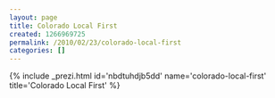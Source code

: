 ```yaml
---
layout: page
title: Colorado Local First
created: 1266969725
permalink: /2010/02/23/colorado-local-first
categories: []
---
```

{% include _prezi.html id='nbdtuhdjb5dd' name='colorado-local-first' title='Colorado Local First' %}

